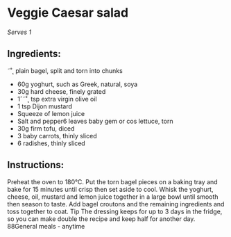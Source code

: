 
# Veggie Caesar salad
_Serves 1_
## Ingredients:
˜˚˛ plain bagel, split and torn into chunks
* 60g yoghurt, such as Greek, natural, soya
* 30g hard cheese, finely grated
* 1ˆ˜˚˛ tsp extra virgin olive oil
* 1 tsp Dijon mustard
* Squeeze of lemon juice
* Salt and pepper6 leaves baby gem or cos lettuce, torn
* 30g firm tofu, diced
* 3 baby carrots, thinly sliced
* 6 radishes, thinly sliced
## Instructions:
Preheat the oven to 180°C. Put the torn bagel pieces on a 
baking tray and bake for 15 minutes until crisp then set aside to 
cool.
Whisk the yoghurt, cheese, oil, mustard and lemon juice 
together in a large bowl until smooth then season to taste. Add 
bagel croutons and the remaining ingredients and toss together 
to coat.
Tip
The dressing keeps for up to 3 days in the fridge, so you can 
make double the recipe and keep half for another day.
88General meals - anytime

